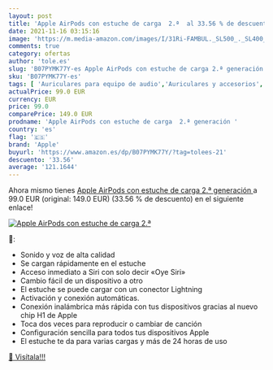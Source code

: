 ```yaml
---
layout: post
title: 'Apple AirPods con estuche de carga  2.ª  al 33.56 % de descuento'
date: 2021-11-16 03:15:16
image: 'https://m.media-amazon.com/images/I/31Ri-FAMBUL._SL500_._SL400_.jpg'
comments: true
category: ofertas
author: 'tole.es'
slug: 'B07PYMK77Y-es Apple AirPods con estuche de carga 2.ª generación'
sku: 'B07PYMK77Y-es'
tags: [ 'Auriculares para equipo de audio','Auriculares y accesorios','Electrónica','apple', ]
actualPrice: 99.0 EUR
currency: EUR
price: 99.0
comparePrice: 149.0 EUR
prodname: 'Apple AirPods con estuche de carga  2.ª generación '
country: 'es'
flag: '🇪🇸'
brand: 'Apple'
buyurl: 'https://www.amazon.es/dp/B07PYMK77Y/?tag=tolees-21'
descuento: '33.56'
average: '121.1644'
---
```


Ahora mismo tienes [Apple AirPods con estuche de carga  2.ª generación ](https://www.amazon.es/dp/B07PYMK77Y/?tag=tolees-21) a 99.0 EUR (original: 149.0 EUR) (33.56 %  de descuento) en el siguiente enlace!

[![Apple AirPods con estuche de carga  2.ª ](https://m.media-amazon.com/images/I/31Ri-FAMBUL._SL500_._SL400_.jpg)](https://www.amazon.es/dp/B07PYMK77Y/?tag=tolees-21)

🔎:

- Sonido y voz de alta calidad
- Se cargan rápidamente en el estuche
- Acceso inmediato a Siri con solo decir «Oye Siri»
- Cambio fácil de un dispositivo a otro
- El estuche se puede cargar con un conector Lightning
- Activación y conexión automáticas.
- Conexión inalámbrica más rápida con tus dispositivos gracias al nuevo chip H1 de Apple
- Toca dos veces para reproducir o cambiar de canción
- Configuración sencilla para todos tus dispositivos Apple
- El estuche te da para varias cargas y más de 24 horas de uso

[🛒 Visítala!!!](https://www.amazon.es/dp/B07PYMK77Y/?tag=tolees-21)
